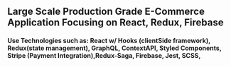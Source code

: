 ## Large Scale Production Grade E-Commerce Application Focusing on React, Redux, Firebase

#### Use Technologies such as: React w/ Hooks (clientSide framework), Redux(state management), GraphQL, ContextAPI, Styled Components, Stripe (Payment Integration),Redux-Saga, Firebase, Jest, SCSS, 


